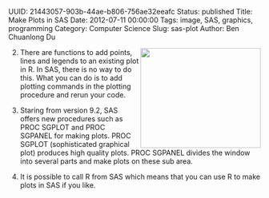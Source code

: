UUID: 21443057-903b-44ae-b806-756ae32eeafc
Status: published
Title: Make Plots in SAS
Date: 2012-07-11 00:00:00
Tags: image, SAS, graphics, programming
Category: Computer Science
Slug: sas-plot
Author: Ben Chuanlong Du

<img src="http://dclong.github.io/media/sas/sas.jpg" height="200" width="240" align="right"/>

2. There are functions to add points, lines and legends to an existing plot in R.
In SAS, there is no way to do this. 
What you can do is to add plotting commands in the plotting procedure and rerun your code. 

3. Staring from version 9.2, SAS offers new procedures such as PROC SGPLOT and PROC SGPANEL for making plots.
PROC SGPLOT (sophisticated graphical plot) produces high quality plots. 
PROC SGPANEL divides the window into several parts and make plots on these sub area.

4. It is possible to call R from SAS which means that you can use R to make plots in SAS if you like. 
